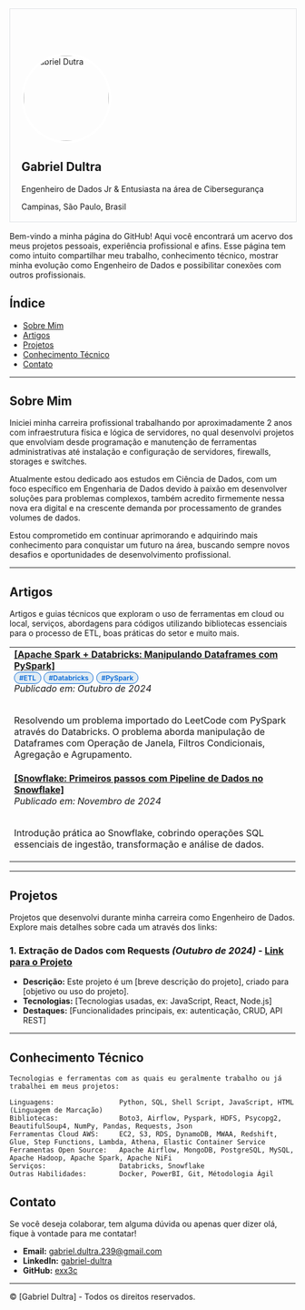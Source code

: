 <div style="width: 100%; border: 1px solid #dfe2e5; overflow: hidden; margin-bottom: 16px;">
  <!-- Imagem de Fundo -->
  <div style="width: 100%; background-image: url('https://media.licdn.com/dms/image/v2/D4E16AQFxAQHoxQmq6w/profile-displaybackgroundimage-shrink_350_1400/profile-displaybackgroundimage-shrink_350_1400/0/1719354406463?e=1733961600&v=beta&t=SPUztuTiGKKWeEHkbGfSGljAo_cb2sNuUZmz14ux58k'); background-size: cover; height: 190px;"></div>

  <!-- Conteúdo Principal: Foto de Perfil e Informações -->
  <div style="width: 100%; text-align: left; padding: 20px; padding-bottom: 4px; margin-top: -72px;">
    <!-- Foto de Perfil -->
    <img src="https://media.licdn.com/dms/image/v2/D4E03AQG8Zs47HC0Bew/profile-displayphoto-shrink_800_800/profile-displayphoto-shrink_800_800/0/1718231760894?e=1733961600&v=beta&t=gCoabjw99nQ7yo8QTmoVLlxMVt32tQfStIOOJsxo7fU" alt="Gabriel Dutra" style="width: 150px; height: 150px; border-radius: 50%; border: 4px solid white; margin-top: -60px;">
    <!-- Nome e Descrição -->
    <h2>Gabriel Dultra</h2>
    <p>Engenheiro de Dados Jr & Entusiasta na área de Cibersegurança</p>
    <p>Campinas, São Paulo, Brasil</p>
  </div>
</div>

Bem-vindo a minha página do GitHub! Aqui você encontrará um acervo dos meus projetos pessoais, experiência profissional e afins. Esse página tem como intuito compartilhar meu trabalho, conhecimento técnico, mostrar minha evolução como Engenheiro de Dados e possibilitar conexões com outros profissionais.

## Índice
- [Sobre Mim](#sobre-mim)
- [Artigos](#artigos)
- [Projetos](#projetos)
- [Conhecimento Técnico](#conhecimento-técnico)
- [Contato](#contato)

---

## Sobre Mim
Iniciei minha carreira profissional trabalhando por aproximadamente 2 anos com infraestrutura física e lógica de servidores, no qual desenvolvi projetos que envolviam desde programação e manutenção de ferramentas administrativas até instalação e configuração de servidores, firewalls, storages e switches.

Atualmente estou dedicado aos estudos em Ciência de Dados, com um foco específico em Engenharia de Dados devido à paixão em desenvolver soluções para problemas complexos, também acredito firmemente nessa nova era digital e na crescente demanda por processamento de grandes volumes de dados.

Estou comprometido em continuar aprimorando e adquirindo mais conhecimento para conquistar um futuro na área, buscando sempre novos desafios e oportunidades de desenvolvimento profissional.

---

## Artigos
Artigos e guias técnicos que exploram o uso de ferramentas em cloud ou local, serviços, abordagens para códigos utilizando bibliotecas essenciais para o processo de ETL, boas práticas do setor e muito mais.

<table>
  <tr>
    <td>
      <a href="databricks"><b>[Apache Spark + Databricks: Manipulando Dataframes com PySpark]</b></a>
      <br>
      <span style="background-color:#e1ecf4; color:#0366d6; padding:2px 8px; border-radius:15px; font-size:12px; font-weight:600; border:1px solid #0366d6;">#ETL</span>
      <span style="background-color:#e1ecf4; color:#0366d6; padding:2px 8px; border-radius:15px; font-size:12px; font-weight:600; border:1px solid #0366d6;">#Databricks</span>
      <span style="background-color:#e1ecf4; color:#0366d6; padding:2px 8px; border-radius:15px; font-size:12px; font-weight:600; border:1px solid #0366d6;">#PySpark</span>
      <br>
      <i>Publicado em: Outubro de 2024</i><br><br>
      <p>Resolvendo um problema importado do LeetCode com PySpark através do Databricks. O problema aborda manipulação de Dataframes com Operação de Janela, Filtros Condicionais, Agregação e Agrupamento.</p>
    </td>
  </tr>
  <tr>
    <td>
      <a href="snowflake"><b>[Snowflake: Primeiros passos com Pipeline de Dados no Snowflake]</b></a><br>   
      <i>Publicado em: Novembro de 2024</i><br><br>        
      <p>Introdução prática ao Snowflake, cobrindo operações SQL essenciais de ingestão, transformação e análise de dados.</p>
    </td>
  </tr>
</table>

---

## Projetos
Projetos que desenvolvi durante minha carreira como Engenheiro de Dados. Explore mais detalhes sobre cada um através dos links:

### 1. Extração de Dados com Requests *(Outubro de 2024)* - [Link para o Projeto](https://github.com/seuusuario/projeto-a)
   - **Descrição:** Este projeto é um [breve descrição do projeto], criado para [objetivo ou uso do projeto].
   - **Tecnologias:** [Tecnologias usadas, ex: JavaScript, React, Node.js]
   - **Destaques:** [Funcionalidades principais, ex: autenticação, CRUD, API REST]

---

## Conhecimento Técnico

```
Tecnologias e ferramentas com as quais eu geralmente trabalho ou já trabalhei em meus projetos:

Linguagens:                Python, SQL, Shell Script, JavaScript, HTML (Linguagem de Marcação)
Bibliotecas:               Boto3, Airflow, Pyspark, HDFS, Psycopg2, BeautifulSoup4, NumPy, Pandas, Requests, Json
Ferramentas Cloud AWS:     EC2, S3, RDS, DynamoDB, MWAA, Redshift, Glue, Step Functions, Lambda, Athena, Elastic Container Service
Ferramentas Open Source:   Apache Airflow, MongoDB, PostgreSQL, MySQL, Apache Hadoop, Apache Spark, Apache NiFi
Serviços:                  Databricks, Snowflake
Outras Habilidades:        Docker, PowerBI, Git, Métodologia Ágil
```

## Contato

Se você deseja colaborar, tem alguma dúvida ou apenas quer dizer olá, fique à vontade para me contatar! 

- **Email:** [gabriel.dultra.239@gmail.com](mailto:gabriel.dultra.239@gmail.com)
- **LinkedIn:** [gabriel-dultra](https://www.linkedin.com/in/gabriel-dultra/)
- **GitHub:** [exx3c](https://github.com/exx3c/)

---

© [Gabriel Dultra] - Todos os direitos reservados.
